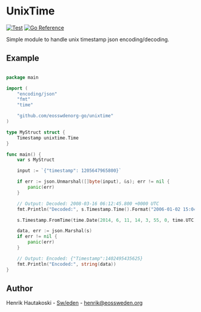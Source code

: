 # UnixTime

[![Test](https://github.com/eosswedenorg-go/unixtime/actions/workflows/test.yml/badge.svg)](https://github.com/eosswedenorg-go/unixtime/actions/workflows/test.yml)
[![Go Reference](https://pkg.go.dev/badge/github.com/eosswedenorg-go/unixtime.svg)](https://pkg.go.dev/github.com/eosswedenorg-go/unixtime)

Simple module to handle unix timestamp json encoding/decoding.

## Example

```go

package main

import (
    "encoding/json"
    "fmt"
    "time"

    "github.com/eosswdenorg-go/unixtime"
)

type MyStruct struct {
    Timestamp unixtime.Time
}

func main() {
    var s MyStruct

    input := `{"timestamp": 1205647965800}`

    if err := json.Unmarshal([]byte(input), &s); err != nil {
        panic(err)
    }

    // Output: Decoded: 2008-03-16 06:12:45.800 +0000 UTC
    fmt.Println("Decoded:", s.Timestamp.Time().Format("2006-01-02 15:04:05.000 -0700 MST"))

    s.Timestamp.FromTime(time.Date(2014, 6, 11, 14, 3, 55, 0, time.UTC).Add(time.Millisecond * 625))

    data, err := json.Marshal(s)
    if err != nil {
        panic(err)
    }

    // Output: Encoded: {"Timestamp":1402495435625}
    fmt.Println("Encoded:", string(data))
}

```

## Author

Henrik Hautakoski - [Sw/eden](https://eossweden.org/) - [henrik@eossweden.org](mailto:henrik@eossweden.org)